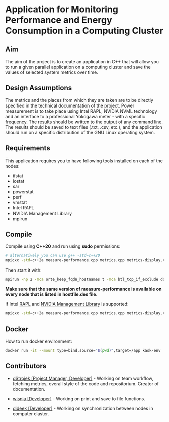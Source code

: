 # Application for Monitoring Performance and Energy Consumption in a Computing Cluster

## Aim

The aim of the project is to create an application in C++ that will allow you to run a given parallel application on a computing cluster and save the values of selected system metrics over time.

## Design Assumptions

The metrics and the places from which they are taken are to be directly specified in the technical documentation of the project. Power measurement is to take place using Intel RAPL, NVIDIA NVML technology and an interface to a professional Yokogawa meter - with a specific frequency. The results should be written to the output of any command line. The results should be saved to text files (.txt, .csv, etc.), and the application should run on a specific distribution of the GNU Linux operating system.

## Requirements

This application requires you to have following tools installed on each of the nodes:

- ifstat
- iostat
- sar
- powerstat
- perf
- vmstat
- Intel RAPL
- NVIDIA Management Library
- mpirun

## Compile

Compile using **C++20** and run using **sudo** permissions:

```bash
# alternatively you can use g++ -std=c++20
mpicxx -std=c++2a measure-performance.cpp metrics.cpp metrics-display.cpp metrics-save.cpp node-synchronization.cpp -o measure-performance
```

Then start it with:

```bash
mpirun -np 2 -mca orte_keep_fqdn_hostnames t -mca btl_tcp_if_exclude docker0,docker_gwbridge,lo -hostfile hostfile.des measure-performance
```

**Make sure that the same version of measure-performance is available on every node that is listed in hostfile.des file.**

If Intel <a href="https://github.com/LLNL/msr-safe" target="_blank">RAPL</a> and <a href="https://developer.nvidia.com/nvidia-management-library-nvml" target="_blank">NVIDIA Management Library</a> is supported:

```bash
mpicxx -std=c++2a measure-performance.cpp metrics.cpp metrics-display.cpp metrics-save.cpp node-synchronization.cpp -o measure-performance -lsmr_safe -lnvidia-ml
```

## Docker

How to run docker environment:

```bash
docker run -it --mount type=bind,source="$(pwd)",target=/app kask-env
```

## Contributors

- [dStrojek [Project Manager, Developer]](https://github.com/damianStrojek) - Working on team workflow, fetching metrics, overall style of the code and repositorium. Creator of documentation.

- [wisnia [Developer]](https://github.com/wisnia01) - Working on print and save to file functions.

- [dideek [Developer]](https://github.com/dideek) - Working on synchronization between nodes in computer claster.
